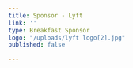 ```yaml
---
title: Sponsor - Lyft
link: ''
type: Breakfast Sponsor
logo: "/uploads/lyft logo[2].jpg"
published: false

---
```

